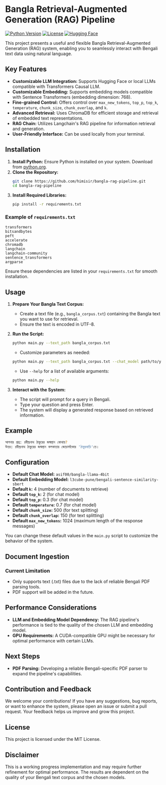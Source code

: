 # Bangla Retrieval-Augmented Generation (RAG) Pipeline

[![Python Version](https://img.shields.io/badge/python-3.6%2B-blue)](https://www.python.org/downloads/)
[![License](https://img.shields.io/badge/license-MIT-green)](https://opensource.org/licenses/MIT)
[![Hugging Face](https://img.shields.io/badge/Hugging%20Face-Transformers-orange)](https://huggingface.co/transformers/)

This project presents a useful and flexible Bangla Retrieval-Augmented Generation (RAG) system, enabling you to seamlessly interact with Bengali text data using natural language.

## Key Features

- **Customizable LLM Integration:** Supports Hugging Face or local LLMs compatible with Transformers Causal LLM.
- **Customizable Embedding:** Supports embedding models compatible with Sentence Transformers (embedding dimension: 768).
- **Fine-grained Control:** Offers control over `max_new_tokens`, `top_p`, `top_k`, `temperature`, `chunk_size`, `chunk_overlap`, and `k`.
- **Advanced Retrieval:** Uses ChromaDB for efficient storage and retrieval of embedded text representations.
- **RAG Chain:** Utilizes Langchain's RAG pipeline for information retrieval and generation.
- **User-Friendly Interface:** Can be used locally from your terminal.

## Installation

1. **Install Python:** Ensure Python is installed on your system. Download from [python.org](https://www.python.org/).
2. **Clone the Repository:**
    ```bash
    git clone https://github.com/himisir/bangla-rag-pipeline.git
    cd bangla-rag-pipeline
    ```
3. **Install Required Libraries:**
    ```bash
    pip install -r requirements.txt
    ```

### Example of `requirements.txt`

```
transformers
bitsandbytes 
peft 
accelerate 
chromadb
langchain 
langchain-community
sentence_transformers
argparse
```

Ensure these dependencies are listed in your `requirements.txt` for smooth installation.

## Usage

1. **Prepare Your Bangla Text Corpus:**
   - Create a text file (e.g., `bangla_corpus.txt`) containing the Bangla text you want to use for retrieval.
   - Ensure the text is encoded in UTF-8.

2. **Run the Script:**
    ```bash
    python main.py --text_path bangla_corpus.txt
    ```
    - Customize parameters as needed:
    ```bash
    python main.py --text_path bangla_corpus.txt --chat_model path/to/your/chat_model --embed_model path/to/your/embedding_model --k 10 --top_k 50 --top_p 0.95 --temperature 0.7 --chunk_size 500 --chunk_overlap 100 --max_new_tokens 1024
    ```
    - Use `--help` for a list of available arguments:
    ```bash
    python main.py --help
    ```

3. **Interact with the System:**
   - The script will prompt for a query in Bengali.
   - Type your question and press Enter.
   - The system will display a generated response based on retrieved information.

## Example

```bash
আপনার প্রশ্ন: রবীন্দ্রনাথ ঠাকুরের জন্মস্থান কোথায়?
উত্তর: রবীন্দ্রনাথ ঠাকুরের জন্মস্থান কলকাতার জোড়াসাঁকোর 'ঠাকুরবাড়ি'তে।
```

## Configuration

- **Default Chat Model:** `asif00/bangla-llama-4bit`
- **Default Embedding Model:** `l3cube-pune/bengali-sentence-similarity-sbert`
- **Default `k`:** 4 (number of documents to retrieve)
- **Default `top_k`:** 2 (for chat model)
- **Default `top_p`:** 0.3 (for chat model)
- **Default `temperature`:** 0.7 (for chat model)
- **Default `chunk_size`:** 500 (for text splitting)
- **Default `chunk_overlap`:** 150 (for text splitting)
- **Default `max_new_tokens`:** 1024 (maximum length of the response messages)

You can change these default values in the `main.py` script to customize the behavior of the system.

## Document Ingestion

### Current Limitation
- Only supports text (.txt) files due to the lack of reliable Bengali PDF parsing tools.
- PDF support will be added in the future.

## Performance Considerations

- **LLM and Embedding Model Dependency:** The RAG pipeline's performance is tied to the quality of the chosen LLM and embedding model.
- **GPU Requirements:** A CUDA-compatible GPU might be necessary for optimal performance with certain LLMs.

## Next Steps

- **PDF Parsing:** Developing a reliable Bengali-specific PDF parser to expand the pipeline's capabilities.

## Contribution and Feedback
We welcome your contributions! If you have any suggestions, bug reports, or want to enhance the system, please open an issue or submit a pull request. Your feedback helps us improve and grow this project.

## License

This project is licensed under the MIT License.

## Disclaimer

This is a working progress implementation and may require further refinement for optimal performance. The results are dependent on the quality of your Bengali text corpus and the chosen models.
